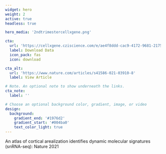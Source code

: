 ```yaml
---
widget: hero
weight: 2
active: true
headless: true

hero_media: '2ndtrimestercellxgene.png'

cta:
  url: 'https://cellxgene.cziscience.com/e/ae4f8ddd-cac9-4172-9681-2175da462f2e.cxg/'
  label: Download Data
  icon_pack: fas
  icon: download

cta_alt: 
  url: 'https://www.nature.com/articles/s41586-021-03910-8'
  label: View Article

# Note. An optional note to show underneath the links.
cta_note:
  label: ''

# Choose an optional background color, gradient, image, or video
design:
  background:
    gradient_end: '#1976d2'
    gradient_start: '#004ba0'
    text_color_light: true
---
```


An atlas of cortical arealization identifies dynamic molecular signatures (snRNA-seq): Nature 2021
